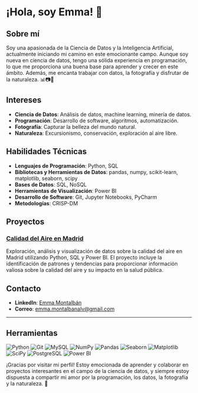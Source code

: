 # ¡Hola, soy Emma! 👋

## Sobre mí

Soy una apasionada de la Ciencia de Datos y la Inteligencia Artificial, actualmente iniciando mi camino en este emocionante campo. Aunque soy nueva en ciencia de datos, tengo una sólida experiencia en programación, lo que me proporciona una buena base para aprender y crecer en este ámbito. Además, me encanta trabajar con datos, la fotografía y disfrutar de la naturaleza. 📊📷🌿

## Intereses

- **Ciencia de Datos**: Análisis de datos, machine learning, minería de datos.
- **Programación**: Desarrollo de software, algoritmos, automatización.
- **Fotografía**: Capturar la belleza del mundo natural.
- **Naturaleza**: Excursionismo, conservación, exploración al aire libre.

## Habilidades Técnicas

- **Lenguajes de Programación**: Python, SQL
- **Bibliotecas y Herramientas de Datos**: pandas, numpy, scikit-learn, matplotlib, seaborn, scipy
- **Bases de Datos**: SQL, NoSQL
- **Herramientas de Visualización**: Power BI
- **Desarrollo de Software**: Git, Jupyter Notebooks, PyCharm
- **Metodologías**: CRISP-DM

## Proyectos

### [Calidad del Aire en Madrid](https://github.com/EmmaMontalban/proyecto-calidad-aire-madrid)
Exploración, análisis y visualización de datos sobre la calidad del aire en Madrid utilizando Python, SQL y Power BI. El proyecto incluye la identificación de patrones y tendencias para proporcionar información valiosa sobre la calidad del aire y su impacto en la salud pública.

## Contacto

- **LinkedIn**: [Emma Montalbán](https://linkedin.com/in/emmamontalban)
- **Correo**: emma.montalbanalv@gmail.com

---

## Herramientas
<p>
  <img src="https://img.shields.io/badge/-Python-3776AB?style=for-the-badge&logo=python&logoColor=white" alt="Python">
  <img src="https://img.shields.io/badge/-Git-F05032?style=for-the-badge&logo=git&logoColor=white" alt="Git">
  <img src="https://img.shields.io/badge/-MySQL-4479A1?style=for-the-badge&logo=mysql&logoColor=white" alt="MySQL">
  <img src="https://img.shields.io/badge/-NumPy-013243?style=for-the-badge&logo=numpy&logoColor=white" alt="NumPy">
  <img src="https://img.shields.io/badge/-Pandas-150458?style=for-the-badge&logo=pandas&logoColor=white" alt="Pandas">
  <img src="https://img.shields.io/badge/-Seaborn-3776AB?style=for-the-badge&logoColor=white" alt="Seaborn">
  <img src="https://img.shields.io/badge/-Matplotlib-3776AB?style=for-the-badge&logo=matplotlib&logoColor=white" alt="Matplotlib">
  <img src="https://img.shields.io/badge/-SciPy-8CAAE6?style=for-the-badge&logo=scipy&logoColor=white" alt="SciPy">
  <img src="https://img.shields.io/badge/-PostgreSQL-4169E1?style=for-the-badge&logo=postgresql&logoColor=white" alt="PostgreSQL">
  <img src="https://img.shields.io/badge/-Power%20BI-F2C811?style=for-the-badge&logo=power-bi&logoColor=black" alt="Power BI">
</p>
¡Gracias por visitar mi perfil! Estoy emocionada de aprender y colaborar en proyectos interesantes en el campo de la ciencia de datos, y siempre estoy dispuesta a compartir mi amor por la programación, los datos, la fotografía y la naturaleza. 🌟

